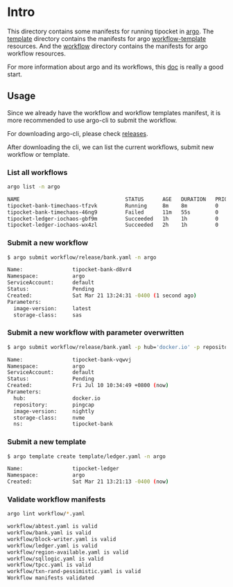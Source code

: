 # Intro

This directory contains some manifests for running tipocket in [argo](https://github.com/argoproj/argo). The [template](./template) directory
contains the manifests for argo [workflow-template](https://github.com/argoproj/argo/blob/master/docs/workflow-templates.md) resources. And the [workflow](./workflow) directory contains the manifests for argo workflow resources.

For more information about argo and its workflows, this [doc](https://argoproj.github.io/docs/argo/examples/readme.html) is really a good start.

## Usage

Since we already have the workflow and workflow templates manifest, it is more recommended to use argo-cli to submit the workflow.

For downloading argo-cli, please check [releases](https://github.com/argoproj/argo/releases).

After downloading the cli, we can list the current workflows, submit new workflow or template.

### List all workflows

``` bash
argo list -n argo

NAME                                  STATUS      AGE   DURATION   PRIORITY
tipocket-bank-timechaos-tfzvk         Running     8m    8m         0
tipocket-bank-timechaos-46ng9         Failed      11m   55s        0
tipocket-ledger-iochaos-gbf9m         Succeeded   1h    1h         0
tipocket-ledger-iochaos-wx4zl         Succeeded   2h    1h         0
```

### Submit a new workflow

```bash
$ argo submit workflow/release/bank.yaml -n argo

Name:                tipocket-bank-d8vr4
Namespace:           argo
ServiceAccount:      default
Status:              Pending
Created:             Sat Mar 21 13:24:31 -0400 (1 second ago)
Parameters:
  image-version:     latest
  storage-class:     sas
```

### Submit a new workflow with parameter overwritten

```bash
$ argo submit workflow/release/bank.yaml -p hub='docker.io' -p repository='pingcap' -p image-version='nightly' -p storage-class='nvme' -n argo

Name:                tipocket-bank-vqwvj
Namespace:           argo
ServiceAccount:      default
Status:              Pending
Created:             Fri Jul 10 10:34:49 +0800 (now)
Parameters:
  hub:               docker.io
  repository:        pingcap
  image-version:     nightly
  storage-class:     nvme
  ns:                tipocket-bank
```

### Submit a new template

```bash
$ argo template create template/ledger.yaml -n argo

Name:                tipocket-ledger
Namespace:           argo
Created:             Sat Mar 21 13:21:13 -0400 (now)
```

### Validate workflow manifests

```bash
argo lint workflow/*.yaml

workflow/abtest.yaml is valid
workflow/bank.yaml is valid
workflow/block-writer.yaml is valid
workflow/ledger.yaml is valid
workflow/region-available.yaml is valid
workflow/sqllogic.yaml is valid
workflow/tpcc.yaml is valid
workflow/txn-rand-pessimistic.yaml is valid
Workflow manifests validated
```
